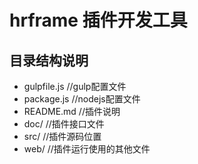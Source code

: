 # hrframe 插件开发工具

## 目录结构说明

+ gulpfile.js //gulp配置文件
+ package.js  //nodejs配置文件
+ README.md   //插件说明
+ doc/        //插件接口文件
+ src/        //插件源码位置
+ web/        //插件运行使用的其他文件
